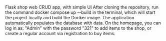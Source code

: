 Flask shop web CRUD app, with simple UI
After cloning the repository, run the command docker compose up --build in the terminal, which will start the project locally and build the Docker image. The application automatically populates the database with data. On the homepage, you can log in as: "Admin" with the password "321" to add items to the shop, or create a regular account via registration to buy items.
